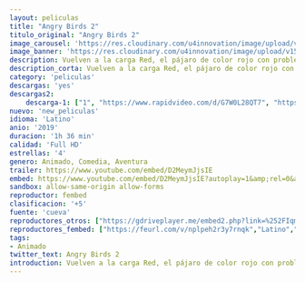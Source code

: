 ```yaml
---
layout: peliculas
title: "Angry Birds 2"
titulo_original: "Angry Birds 2"
image_carousel: 'https://res.cloudinary.com/u4innovation/image/upload/v1566096203/angry2-min_d6ubhq.jpg'
image_banner: 'https://res.cloudinary.com/u4innovation/image/upload/v1566096207/Angry-Birds-2-Loading-Screen-min_ixctl9.jpg'
description: Vuelven a la carga Red, el pájaro de color rojo con problemas de mal genio, y sus amigos Chuck, el pájaro amarillo hiperactivo, y Bomb, el pájaro negro muy volátil. En esta segunda parte, los pájaros protagonistas y los intrigantes cerdos de color verde llevarán su conflicto a un nuevo nivel. Y es que, aparecerá una nueva y malvada villana, Zeta, un pájaro que vive en una isla helada. Cuando Zeta lance una bola de hielo sobre la isla en la que se encuentran Red y compañía, nuestros protagonistas tendrán que hacer frente a esta nueva amenaza.
description_corta: Vuelven a la carga Red, el pájaro de color rojo con problemas de mal genio, y sus amigos Chuck, el pájaro amarillo hiperactivo, y Bomb, el pájaro negro muy volátil. En esta segunda parte, los pájaros protagonistas y los intrigantes cerdos de color verde llevarán su conflicto a un..
category: 'peliculas'
descargas: 'yes'
descargas2:
    descarga-1: ["1", "https://www.rapidvideo.com/d/G7W0L28QT7", "https://www.google.com/s2/favicons?domain=openload.co","OpenLoad","https://res.cloudinary.com/imbriitneysam/image/upload/v1541473684/mexico.png", "Latino", "Full HD"]
nuevo: 'new_peliculas'
idioma: 'Latino'
anio: '2019'
duracion: '1h 36 min'
calidad: 'Full HD'
estrellas: '4'
genero: Animado, Comedia, Aventura
trailer: https://www.youtube.com/embed/D2MeymJjsIE
embed: https://www.youtube.com/embed/D2MeymJjsIE?autoplay=1&amp;rel=0&amp;hd=1&border=0&wmode=opaque&enablejsapi=1&modestbranding=1&controls=1&showinfo=0
sandbox: allow-same-origin allow-forms
reproductor: fembed
clasificacion: '+5'
fuente: 'cueva'
reproductores_otros: ["https://gdriveplayer.me/embed2.php?link=%252FIqmUJjOC05gOipNhwWZ4w%252B2JA0sr355d%252Fsl7VrYUt1Zd3QdJbHDa86acd8a7RGBEBrK%252BMi5VfZMD%252BmPSF76ODIFU3boMVFORIQqX8pexa8aOBpldMgCK3w07NPxBfpsbMhnVOuczGS7T4NEWDRZ6d6VQZdnhCoO42ab4yCY2GvZ6%252BATaiOEsfCZQcoaHWPn%252FnvFLegBLxuLKt38RtqIwM","Latino","https://gdriveplayer.me/embed2.php?link=FfT0FPiGm8iQiDZAlhJr%252FQxmX23UT60SpH7DjG%252BMsjlpgZ4Sy0XXvPngnM6UEKhJCM9wgD5alp%252BUjGHQBGcKI5bHLTQIOx3W5Y2eLtHgKpc17STQOnp8eO9BE1h8iKoI3rpxXO3e5mj2szNOK%252FUiGrqzsGn9%252Bv87vNH%252F%252FpS1wGTa1JTjsIXxpq7b%252BIhveuqGQKiOTOoC83ujFEqOLxd%252BaA","Latino","https://api.cuevana3.io/stream/index.php?file=ek5lbm9xYWNrS0xYMTZLa2xNbkdvY3ZTb3BtZng4TGp6ZFpobGFMUGtOalJ5S1dUbjhhTzJOTFhuS2FzajVPcG1acGthV0hEMGVQWDA2S21ZY1hRNEpQWHAyaGptNWFubTVXU2ZuUzJ3THVva2FDaVp3PT0","Latino"]
reproductores_fembed: ["https://feurl.com/v/nplpeh2r3y7rnqk","Latino","https://feurl.com/v/ny4pkh26p--gl2r","Latino"]
tags:
- Animado
twitter_text: Angry Birds 2
introduction: Vuelven a la carga Red, el pájaro de color rojo con problemas de mal genio, y sus amigos Chuck, el pájaro amarillo hiperactivo, y Bomb, el pájaro negro muy volátil. En esta segunda parte, los pájaros protagonistas y los intrigantes cerdos de color verde llevarán su conflicto a un ..
---
```












